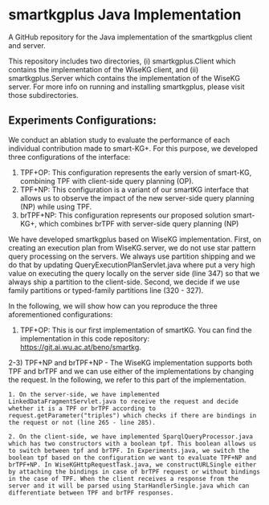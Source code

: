 # smartkgplus Java Implementation
A GitHub repository for the Java implementation of the smartkgplus client and server.

This repository includes two directories, (i) smartkgplus.Client which contains the implementation of the WiseKG client, and (ii) smartkgplus.Server which contains the implementation of the WiseKG server.
For more info on running and installing smartkgplus, please visit those subdirectories.


## Experiments Configurations:

We conduct an ablation study to evaluate the performance of each individual contribution made to smart-KG+. For this purpose, we developed three configurations of the interface:

1)  TPF+OP: This configuration represents the early version of smart-KG, combining TPF with client-side
query planning (OP).
2) TPF+NP: This configuration is a variant of our smartKG interface that allows us to observe the impact of the
new server-side query planning (NP) while using TPF.
3) brTPF+NP: This configuration represents our proposed solution smart-KG+, which combines brTPF with
server-side query planning (NP)

We have developed smartkgplus based on WiseKG implementation. First, on creating an execution plan from WiseKG.server, we do not use star pattern query processing on the servers. We always use partition shipping and we do that by updating QueryExecutionPlanServlet.java where put a very high value on executing the query locally on the server side (line 347) so that we always ship a partition to the client-side. Second, we decide if we use family partitions or typed-family partitions line (320 - 327).

In the following, we will show how can you reproduce the three aforementioned configurations:

1)  TPF+OP: This is our first implementation of smartKG. You can find the implementation in this code repository: https://git.ai.wu.ac.at/beno/smartkg.

2-3)  TPF+NP and brTPF+NP - The WiseKG implementation supports both TPF and brTPF and we can use either of the implementations by changing the request. In the following, we refer to this part of the implementation.
    
    1. On the server-side, we have implemented LinkedDataFragmentServlet.java to receive the request and decide whether it is a TPF or brTPF according to request.getParameter("triples") which checks if there are bindings in the request or not (line 265 - line 285).
  
    2. On the client-side, we have implemented SparqlQueryProcessor.java which has two constructors with a boolean tpf. This boolean allows us to switch between tpf and brTPF. In Experiments.java, we switch the boolean tpf based on the configuration we want to evaluate TPF+NP and brTPF+NP. In WiseKGHttpRequestTask.java, we constructURLSingle either by attaching the bindings in case of brTPF request or without bindings in the case of TPF. When the client receives a response from the server and it will be parsed using StarHandlerSingle.java which can differentiate between TPF and brTPF responses. 

